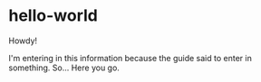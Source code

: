 # hello-world

Howdy!

I'm entering in this information because the guide said to enter in something.
So...
Here you go.
